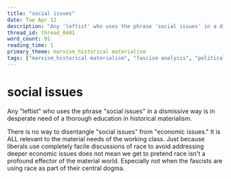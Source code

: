 ```yaml
---
title: "social issues"
date: Tue Apr 12
description: "Any 'leftist' who uses the phrase 'social issues' in a dismissive way is in desperate need of a thorough education in historical materialism."
thread_id: thread_0401
word_count: 91
reading_time: 1
primary_theme: marxism_historical materialism
tags: ["marxism_historical materialism", "fascism analysis", "political economy"]
---
```


# social issues

Any "leftist" who uses the phrase "social issues" in a dismissive way is in desperate need of a thorough education in historical materialism.

There is no way to disentangle "social issues" from "economic issues." It is ALL relevant to the material needs of the working class. Just because liberals use completely facile discussions of race to avoid addressing deeper economic issues does not mean we get to pretend race isn't a profound effector of the material world. Especially not when the fascists are using race as part of their central dogma.